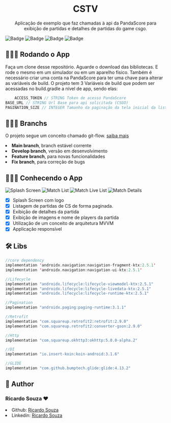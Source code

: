 <h1 align="center">CSTV</h1>
<p align="center">Aplicação de exemplo que faz chamadas à api da PandaScore para exibição de partidas e detalhes de partidas do game csgo.<br></p>

![Badge](https://img.shields.io/github/issues/Riicksouzaa/cstv?color=green)
![Badge](https://img.shields.io/github/forks/Riicksouzaa/cstv)
![Badge](https://img.shields.io/github/stars/Riicksouzaa/cstv)
![Badge](https://img.shields.io/apm/l/vim-mode)

## 👨🏾‍💻 Rodando o App

Faça um clone desse repositório. Aguarde o download das bibliotecas. E rode o mesmo em um simulador
ou em um aparelho fisico. Também é necessário criar uma conta na PandaScore para ter uma chave para
alterar as variáveis de build. O projeto tem 3 Variáveis de build que podem ser acessadas no
build.gradle a nível de app, sendo elas:

```kotlin
    ACCESS_TOKEN // STRING Token de acesso PandaScore
BASE_URL // STRING Url Base para api solicitada (CSGO)
PAGINATION_SIZE // INTEGER Tamanho da paginação da tela inicial da listagem de partidas
```

## 👨🏾‍💻 Branchs

O projeto segue um conceito chamado
git-flow. <a href="https://platform.deloitte.com.au/articles/semantic-versioning-with-conventional-commits">
saiba mais</a>

<li> <strong> Main branch</strong>, branch estável corrente </li>
<li> <strong> Develop branch</strong>, versão em desenvolvimento </li>
<li> <strong> Feature branch</strong>, para novas funcionalidades </li>
<li> <strong> Fix branch</strong>, para correção de bugs </li>

## 👨🏾‍💻 Conhecendo o App

<div>
    <img alt="Splash Screen" title="#" src="img/splash_screen.png" />
    <img alt="Match List" title="#" src="img/matches_list.png" />
    <img alt="Match Live List" title="#" src="img/matches_list_live.png" />
    <img alt="Match Details" title="#" src="img/match_details.png" />
</div>

- [x] Splash Screen com logo
- [x] Listagem de partidas de CS de forma paginada.
- [x] Exibição de detalhes da partida
- [x] Exibição de imagens e nome de players da partida
- [x] Utilização de um conceito de arquitetura MVVM
- [x] Applicação responsível

## 🛠 Libs

```kotlin
//core dependency
implementation 'androidx.navigation:navigation-fragment-ktx:2.5.1'
implementation 'androidx.navigation:navigation-ui-ktx:2.5.1'

//Lifecycle
implementation "androidx.lifecycle:lifecycle-viewmodel-ktx:2.5.1"
implementation "androidx.lifecycle:lifecycle-livedata-ktx:2.5.1"
implementation "androidx.lifecycle:lifecycle-runtime-ktx:2.5.1"

//Pagination
implementation "androidx.paging:paging-runtime:3.1.1"

//Retrofit
implementation "com.squareup.retrofit2:retrofit:2.9.0"
implementation "com.squareup.retrofit2:converter-gson:2.9.0"

//Http
implementation "com.squareup.okhttp3:okhttp:5.0.0-alpha.2"

//DI
implementation "io.insert-koin:koin-android:3.1.6"

//GLIDE
implementation "com.github.bumptech.glide:glide:4.13.2"
```

## 👤 Author

<h3> <b> Ricardo Souza ♥ </b></h3>

<li> Github: <a href="https://github.com/Riicksouzaa">Ricardo Souza</a> </li>
<li> Linkedin: <a href="https://www.linkedin.com/in/ricardo-a-souza/">Ricardo Souza</a> </li>